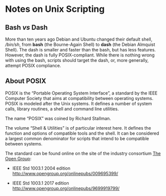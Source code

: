 # Notes on Unix Scripting

## Bash *vs* Dash

More than ten years ago Debian and Ubuntu changed their default
shell, */bin/sh*, from **bash** (the Bourne-Again Shell) to
**dash** (the Debian Almquist Shell). The dash is smaller and
faster than the bash, but has less features. However, the dash
is fully POSIX-compliant. While there is nothing wrong with
using the bash, scripts should target the dash, or, more
generally, attempt POSIX compliance.

## About POSIX

POSIX is the “Portable Operating System Interface”, a standard
by the IEEE Computer Society that aims at compatibility between
operating systems. POSIX is modeled after the Unix systems.
It defines a number of system calls, library routines, a shell
and command line utilities.

The name “POSIX” was coined by Richard Stallman.

The volume “Shell & Utilities” is of particular interest here.
It defines the function and options of compatible tools and
the shell. It can be considered a largest common denominator
for scripts that intend to be compatible between systems.

The standard can be found online on the site of
the industry consortium [The Open Group][opengroup]:

- IEEE Std 1003.1 2004 edition  
<http://www.opengroup.org/onlinepubs/009695399/>

- IEEE Std 1003.1 2017 edition  
<http://www.opengroup.org/onlinepubs/9699919799/>

[opengroup]: https://www.opengroup.org/
